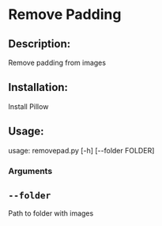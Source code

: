 <h1>Remove Padding</h1>

<h2>Description: </h2>

<p>Remove padding from images</p>

<h2>Installation: </h2>

<p>Install Pillow</p>

<h2>Usage: </h2>

usage: removepad.py [-h] [--folder FOLDER]

<h3>Arguments</h3>

``--folder``
------------------
Path to folder with images